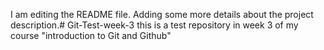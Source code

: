 I am editing the README file. Adding some more details about the project description.# Git-Test-week-3
this is a test repository in week 3 of my course "introduction to Git and Github"
